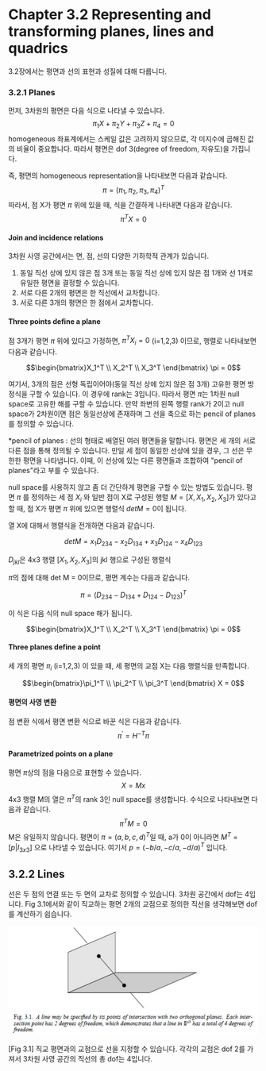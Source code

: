 # Chapter 3.2 Representing and transforming planes, lines and quadrics

3.2장에서는 평면과 선의 표현과 성질에 대해 다룹니다.

### 3.2.1 Planes

먼저, 3차원의 평면은 다음 식으로 나타낼 수 있습니다.
$$\pi_1X + \pi_2Y + \pi_3Z + \pi_4 = 0$$
homogeneous 좌표계에서는 스케일 값은 고려하지 않으므로, 각 미지수에 곱해진 값의 비율이 중요합니다. 따라서 평면은 dof 3(degree of freedom, 자유도)을 가집니다.

즉, 평면의 homogeneous representation을 나타내보면 다음과 같습니다.
$$\pi = (\pi_1, \pi_2, \pi_3, \pi_4)^T$$
따라서, 점 X가 평면 $\pi$ 위에 있을 때, 식을 간결하게 나타내면 다음과 같습니다.
$$\pi^TX = 0$$

#### Join and incidence relations

3차원 사영 공간에서는 면, 점, 선의 다양한 기하학적 관계가 있습니다.

1. 동일 직선 상에 있지 않은 점 3개 또는 동일 직선 상에 있지 않은 점 1개와 선 1개로 유일한 평면을 결정할 수 있습니다.
2. 서로 다른 2개의 평면은 한 직선에서 교차합니다.
3. 서로 다른 3개의 평면은 한 점에서 교차합니다.

#### Three points define a plane

점 3개가 평면 $\pi$ 위에 있다고 가정하면, $\pi^TX_i = 0$ (i=1,2,3) 이므로, 행렬로 나타내보면 다음과 같습니다.

$$\begin{bmatrix}X_1^T \\ X_2^T \\ X_3^T \end{bmatrix} \pi = 0$$

여기서, 3개의 점은 선형 독립이어야(동일 직선 상에 있지 않은 점 3개) 고유한 평면 방정식을 구할 수 있습니다. 이 경우에  rank는 3입니다. 따라서 평면 $\pi$는 1차원 null space로 고유한 해를 구할 수 있습니다. 만약 좌변의 왼쪽 행렬 rank가 2이고 null space가 2차원이면 점은 동일선상에 존재하며 그 선을 축으로 하는 pencil of planes를 정의할 수 있습니다.

*pencil of planes : 선의 형태로 배열된 여러 평면들을 말합니다. 평면은 세 개의 서로 다른 점을 통해 정의될 수 있습니다. 만일 세 점이 동일한 선상에 있을 경우, 그 선은 무한한 평면을 나타냅니다. 이때, 이 선상에 있는 다른 평면들과 조합하여 "pencil of planes"라고 부를 수 있습니다.


null space를 사용하지 않고 좀 더 간단하게 평면을 구할 수 있는 방법도 있습니다. 평면 $\pi$ 를 정의하는 세 점 $X_i$ 와 일반 점이 X로 구성된 행렬 $M = [X, X_1, X_2, X_3]$가 있다고 할 때, 점 X가 평면 $\pi$ 위에 있으면 행렬식 $det M = 0$이 됩니다.

열 X에 대해서 행렬식을 전개하면 다음과 같습니다.

$$det M = x_1D_{234}-x_2D_{134}+x_3D_{124}-x_4D_{123}$$

$D_{jkl}$은 4x3 행렬 $[X_1, X_2, X_3]$의 jkl 행으로 구성된 행렬식

$\pi$의 점에 대해 det M = 0이므로, 평면 계수는 다음과 같습니다.

$$\pi = (D_{234}-D_{134}+D_{124}-D_{123})^T$$

이 식은 다음 식의 null space 해가 됩니다.

$$\begin{bmatrix}X_1^T \\ X_2^T \\ X_3^T \end{bmatrix} \pi = 0$$

#### Three planes define a point

세 개의 평면 $\pi_i$ (i=1,2,3) 이 있을 때, 세 평면의 교점 X는 다음 행렬식을 만족합니다.

$$\begin{bmatrix}\pi_1^T \\ \pi_2^T \\ \pi_3^T \end{bmatrix} X = 0$$

#### 평면의 사영 변환

점 변환 식에서 평면 변환 식으로 바꾼 식은 다음과 같습니다.
$$\pi^{\prime} = H^{-T}\pi$$

#### Parametrized points on a plane

평면 $\pi$상의 점을 다음으로 표현할 수 있습니다.
$$X = Mx$$
4x3 행렬 M의 열은 $\pi^T$의 rank 3인 null space를 생성합니다. 수식으로 나타내보면 다음과 같습니다.
$$\pi^TM = 0$$
M은 유일하지 않습니다. 평면이 $\pi=(a, b, c, d)^T$일 때, a가 0이 아니라면 $M^T = [p|I_{3x3}]$ 으로 나타낼 수 있습니다. 여기서 $p=(-b/a, -c/a, -d/a)^T$ 입니다.



## 3.2.2 Lines

선은 두 점의 연결 또는 두 면의 교차로 정의할 수 있습니다. 3차원 공간에서 dof는 4입니다. Fig 3.1에서와 같이 직교하는 평면 2개의 교점으로 정의한 직선을 생각해보면 dof를 계산하기 쉽습니다.

![ch3_2_figure1](figures/ch_3_2_figure/ch3_2_figure1.jpg)

[Fig 3.1] 직교 평면과의 교점으로 선을 지정할 수 있습니다. 각각의 교점은 dof 2를 가져서 3차원 사영 공간의 직선의 총 dof는 4입니다.